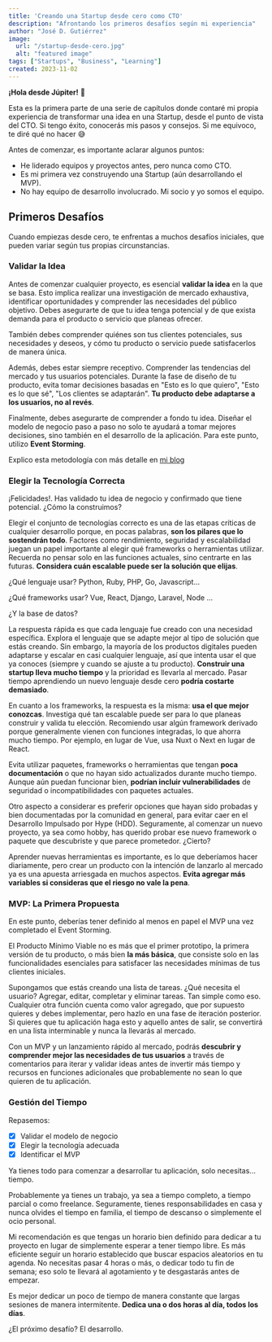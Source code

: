 ```yaml
---
title: 'Creando una Startup desde cero como CTO'
description: "Afrontando los primeros desafíos según mi experiencia"
author: "José D. Gutiérrez"
image:
  url: "/startup-desde-cero.jpg"
  alt: "featured image"
tags: ["Startups", "Business", "Learning"]
created: 2023-11-02
---
```

**¡Hola desde Júpiter!** 🖖‍

Esta es la primera parte de una serie de capítulos donde contaré mi propia experiencia de transformar una idea en una Startup, desde el punto de vista del CTO. Si tengo éxito, conocerás mis pasos y consejos. Si me equivoco, te diré qué no hacer 😅

Antes de comenzar, es importante aclarar algunos puntos:

- He liderado equipos y proyectos antes, pero nunca como CTO.
- Es mi primera vez construyendo una Startup (aún desarrollando el MVP).
- No hay equipo de desarrollo involucrado. Mi socio y yo somos el equipo.

## Primeros Desafíos

Cuando empiezas desde cero, te enfrentas a muchos desafíos iniciales, que pueden variar según tus propias circunstancias.

### Validar la Idea

Antes de comenzar cualquier proyecto, es esencial **validar la idea** en la que se basa. Esto implica realizar una investigación de mercado exhaustiva, identificar oportunidades y comprender las necesidades del público objetivo. Debes asegurarte de que tu idea tenga potencial y de que exista demanda para el producto o servicio que planeas ofrecer.

También debes comprender quiénes son tus clientes potenciales, sus necesidades y deseos, y cómo tu producto o servicio puede satisfacerlos de manera única.

Además, debes estar siempre receptivo. Comprender las tendencias del mercado y tus usuarios potenciales. Durante la fase de diseño de tu producto, evita tomar decisiones basadas en "Esto es lo que quiero", "Esto es lo que sé", "Los clientes se adaptarán". **Tu producto debe adaptarse a los usuarios, no al revés**.

Finalmente, debes asegurarte de comprender a fondo tu idea. Diseñar el modelo de negocio paso a paso no solo te ayudará a tomar mejores decisiones, sino también en el desarrollo de la aplicación. Para este punto, utilizo **Event Storming**.

Explico esta metodología con más detalle en [mi blog](/notes/event-storming)

### Elegir la Tecnología Correcta

¡Felicidades!. Has validado tu idea de negocio y confirmado que tiene potencial. ¿Cómo la construimos?

Elegir el conjunto de tecnologías correcto es una de las etapas críticas de cualquier desarrollo porque, en pocas palabras, **son los pilares que lo sostendrán todo**. Factores como rendimiento, seguridad y escalabilidad juegan un papel importante al elegir qué frameworks o herramientas utilizar. Recuerda no pensar solo en las funciones actuales, sino centrarte en las futuras. **Considera cuán escalable puede ser la solución que elijas**.

¿Qué lenguaje usar? Python, Ruby, PHP, Go, Javascript...

¿Qué frameworks usar? Vue, React, Django, Laravel, Node ...

¿Y la base de datos?

La respuesta rápida es que cada lenguaje fue creado con una necesidad específica. Explora el lenguaje que se adapte mejor al tipo de solución que estás creando. Sin embargo, la mayoría de los productos digitales pueden adaptarse y escalar en casi cualquier lenguaje, así que intenta usar el que ya conoces (siempre y cuando se ajuste a tu producto). **Construir una startup lleva mucho tiempo** y la prioridad es llevarla al mercado. Pasar tiempo aprendiendo un nuevo lenguaje desde cero **podría costarte demasiado**.

En cuanto a los frameworks, la respuesta es la misma: **usa el que mejor conozcas**. Investiga qué tan escalable puede ser para lo que planeas construir y valida tu elección. Recomiendo usar algún framework derivado porque generalmente vienen con funciones integradas, lo que ahorra mucho tiempo. Por ejemplo, en lugar de Vue, usa Nuxt o Next en lugar de React.

Evita utilizar paquetes, frameworks o herramientas que tengan **poca documentación** o que no hayan sido actualizados durante mucho tiempo. Aunque aún puedan funcionar bien, **podrían incluir vulnerabilidades** de seguridad o incompatibilidades con paquetes actuales.

Otro aspecto a considerar es preferir opciones que hayan sido probadas y bien documentadas por la comunidad en general, para evitar caer en el Desarrollo Impulsado por Hype (HDD). Seguramente, al comenzar un nuevo proyecto, ya sea como hobby, has querido probar ese nuevo framework o paquete que descubriste y que parece prometedor. ¿Cierto?

Aprender nuevas herramientas es importante, es lo que deberíamos hacer diariamente, pero crear un producto con la intención de lanzarlo al mercado ya es una apuesta arriesgada en muchos aspectos. **Evita agregar más variables si consideras que el riesgo no vale la pena**.

### MVP: La Primera Propuesta

En este punto, deberías tener definido al menos en papel el MVP una vez completado el Event Storming.

El Producto Mínimo Viable no es más que el primer prototipo, la primera versión de tu producto, o más bien **la más básica**, que consiste solo en las funcionalidades esenciales para satisfacer las necesidades mínimas de tus clientes iniciales.

Supongamos que estás creando una lista de tareas. ¿Qué necesita el usuario? Agregar, editar, completar y eliminar tareas. Tan simple como eso. Cualquier otra función cuenta como valor agregado, que por supuesto quieres y debes implementar, pero hazlo en una fase de iteración posterior. Si quieres que tu aplicación haga esto y aquello antes de salir, se convertirá en una lista interminable y nunca la llevarás al mercado.

Con un MVP y un lanzamiento rápido al mercado, podrás **descubrir y comprender mejor las necesidades de tus usuarios** a través de comentarios para iterar y validar ideas antes de invertir más tiempo y recursos en funciones adicionales que probablemente no sean lo que quieren de tu aplicación.

### Gestión del Tiempo

Repasemos:

- [x]  Validar el modelo de negocio
- [x]  Elegir la tecnología adecuada
- [x]  Identificar el MVP

Ya tienes todo para comenzar a desarrollar tu aplicación, solo necesitas... tiempo.

Probablemente ya tienes un trabajo, ya sea a tiempo completo, a tiempo parcial o como freelance. Seguramente, tienes responsabilidades en casa y nunca olvides el tiempo en familia, el tiempo de descanso o simplemente el ocio personal.

Mi recomendación es que tengas un horario bien definido para dedicar a tu proyecto en lugar de simplemente esperar a tener tiempo libre. Es más eficiente seguir un horario establecido que buscar espacios aleatorios en tu agenda. No necesitas pasar 4 horas o más, o dedicar todo tu fin de semana; eso solo te llevará al agotamiento y te desgastarás antes de empezar.

Es mejor dedicar un poco de tiempo de manera constante que largas sesiones de manera intermitente. **Dedica una o dos horas al día, todos los días**.

¿El próximo desafío? El desarrollo.